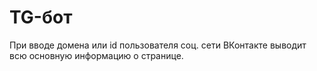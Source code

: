 # TG-бот # 

При вводе домена или id пользователя соц. сети ВКонтакте выводит всю основную информацию о странице.

